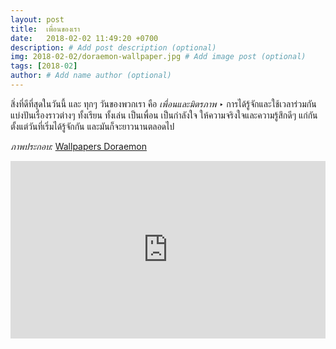 ```yaml
---
layout: post
title:  เพื่อนของเรา
date:   2018-02-02 11:49:20 +0700
description: # Add post description (optional)
img: 2018-02-02/doraemon-wallpaper.jpg # Add image post (optional)
tags: [2018-02]
author: # Add name author (optional)
---
```

สิ่งที่ดีที่สุดในวันนี้ และ ทุกๆ วันของพวกเรา คือ *เพื่อนและมิตรภาพ* ‣ การได้รู้จักและใช้เวลาร่วมกัน แบ่งปันเรื่องราวต่างๆ ทั้งเรียน ทั้งเล่น เป็นเพื่อน เป็นกำลังใจ ให้ความจริงใจและความรู้สึกดีๆ แก่กัน ตั้งแต่วันที่เริ่มได้รู้จักกัน และมันก็จะยาวนานตลอดไป

*ภาพประกอบ:* [Wallpapers Doraemon](https://wallpapercave.com/wallpapers-doraemon)

<div style="position:relative;width:100%;height:0;padding-bottom:56.25%;">
<iframe style="width:100%;height:100%;position:absolute;top:0;left:0;" src="https://www.youtube.com/embed/NlK38GTPaRk" frameborder="0" allow="autoplay; encrypted-media" allowfullscreen>
</iframe>
</div>
